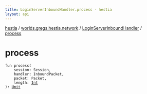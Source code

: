 ```yaml
---
title: LoginServerInboundHandler.process - hestia
layout: api
---
```


<div class='api-docs-breadcrumbs'><a href="../../index.html">hestia</a> / <a href="../index.html">worlds.gregs.hestia.network</a> / <a href="index.html">LoginServerInboundHandler</a> / <a href="./process.html">process</a></div>

# process

<div class="signature"><code><span class="keyword">fun </span><span class="identifier">process</span><span class="symbol">(</span><br/>&nbsp;&nbsp;&nbsp;&nbsp;<span class="parameterName" id="worlds.gregs.hestia.network.LoginServerInboundHandler$process(world.gregs.hestia.core.network.Session, world.gregs.hestia.core.network.packets.InboundPacket, world.gregs.hestia.core.network.packets.Packet, kotlin.Int)/session">session</span><span class="symbol">:</span>&nbsp;<span class="identifier">Session</span><span class="symbol">, </span><br/>&nbsp;&nbsp;&nbsp;&nbsp;<span class="parameterName" id="worlds.gregs.hestia.network.LoginServerInboundHandler$process(world.gregs.hestia.core.network.Session, world.gregs.hestia.core.network.packets.InboundPacket, world.gregs.hestia.core.network.packets.Packet, kotlin.Int)/handler">handler</span><span class="symbol">:</span>&nbsp;<span class="identifier">InboundPacket</span><span class="symbol">, </span><br/>&nbsp;&nbsp;&nbsp;&nbsp;<span class="parameterName" id="worlds.gregs.hestia.network.LoginServerInboundHandler$process(world.gregs.hestia.core.network.Session, world.gregs.hestia.core.network.packets.InboundPacket, world.gregs.hestia.core.network.packets.Packet, kotlin.Int)/packet">packet</span><span class="symbol">:</span>&nbsp;<span class="identifier">Packet</span><span class="symbol">, </span><br/>&nbsp;&nbsp;&nbsp;&nbsp;<span class="parameterName" id="worlds.gregs.hestia.network.LoginServerInboundHandler$process(world.gregs.hestia.core.network.Session, world.gregs.hestia.core.network.packets.InboundPacket, world.gregs.hestia.core.network.packets.Packet, kotlin.Int)/length">length</span><span class="symbol">:</span>&nbsp;<a href="https://kotlinlang.org/api/latest/jvm/stdlib/kotlin/-int/index.html"><span class="identifier">Int</span></a><br/><span class="symbol">)</span><span class="symbol">: </span><a href="https://kotlinlang.org/api/latest/jvm/stdlib/kotlin/-unit/index.html"><span class="identifier">Unit</span></a></code></div>
